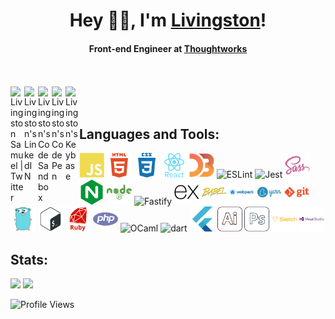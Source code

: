 <h1 align="center"> Hey 👋🏽, I'm <a href="https://livi.co">Livingston</a>!</h1>
<h4 align="center">Front-end Engineer at <a href="https://www.thoughtworks.com/">Thoughtworks</a></h4>

<br/>
<br/>

<a href="https://twitter.com/delivi">
  <img align="left" alt="Livingston Samuel | Twitter" width="22px" src="https://www.vectorlogo.zone/logos/twitter/twitter-tile.svg" />
</a>
<a href="https://www.linkedin.com/in/delivi/">
  <img align="left" alt="Livingston's LinkedIN" width="22px" src="https://www.vectorlogo.zone/logos/linkedin/linkedin-tile.svg" />
</a>
<a href="https://codesandbox.io/u/livingston">
  <img align="left" alt="Livingston's CodeSandbox" width="22px" src="https://pbs.twimg.com/profile_images/1171375829382774784/70ZgE-ke_400x400.png" />
</a>
<a href="https://codepen.io/livingston">
  <img align="left" alt="Livingston's CodePen" width="22px" src="https://www.vectorlogo.zone/logos/codepen/codepen-tile.svg" />
</a>
<a href="https://keybase.io/livingston">
  <img align="left" alt="Livingston's Keybase" width="22px" src="https://www.vectorlogo.zone/logos/keybase/keybase-tile.svg" />
</a>

<br/>
<br/>

<h2>Languages and Tools:</h2>

<p align="left">
	<a href="#javascript" title="JavaScript"><img src="https://raw.githubusercontent.com/devicons/devicon/master/icons/javascript/javascript-plain.svg" alt="javascript" width="40" height="40"/></a>
	<a href="#html5" title="HTML5"><img src="https://raw.githubusercontent.com/devicons/devicon/master/icons/html5/html5-plain-wordmark.svg" alt="html5" width="40" height="40"/></a>
	<a href="#css3" title="CSS3"><img src="https://raw.githubusercontent.com/devicons/devicon/master/icons/css3/css3-plain-wordmark.svg" alt="css3" width="40" height="40"/></a>
	<a href="#reactjs" title="React"><img src="https://raw.githubusercontent.com/devicons/devicon/master/icons/react/react-original-wordmark.svg" alt="react" width="40" height="40"/></a>
	<a href="#d3js" title="D3.js"><img src="https://raw.githubusercontent.com/devicons/devicon/master/icons/d3js/d3js-original.svg" alt="d3js" width="40" height="40"/></a>
	<img src="https://www.vectorlogo.zone/logos/eslint/eslint-icon.svg" alt="ESLint" width="40" height="40"/>
	<img src="https://www.vectorlogo.zone/logos/jestjsio/jestjsio-icon.svg" alt="Jest" width="40" height="40"/>
	<a href="#sass" title="SASS"><img src="https://raw.githubusercontent.com/devicons/devicon/master/icons/sass/sass-original.svg" alt="sass" width="40" height="40"/></a>
	<a href="#nginx" title="nginx"><img src="https://raw.githubusercontent.com/devicons/devicon/master/icons/nginx/nginx-original.svg" alt="nginx" height="40"/></a>
	<a href="#nodejs" title="nodejs"><img src="https://raw.githubusercontent.com/devicons/devicon/master/icons/nodejs/nodejs-plain-wordmark.svg" alt="nodejs" height="40"/></a>
	<img src="https://raw.githubusercontent.com/fastify/graphics/master/short-logo.png" alt="Fastify" height="40"/>
	<a href="#expressjs" title="express.js"><img src="https://raw.githubusercontent.com/devicons/devicon/master/icons/express/express-original.svg" alt="express" height="40"/></a>
	<a href="#babeljs" title="babeljs"><img src="https://raw.githubusercontent.com/devicons/devicon/master/icons/babel/babel-original.svg" alt="babel" height="40"/></a>
	<a href="#webpack" title="Webpack"><img src="https://raw.githubusercontent.com/devicons/devicon/master/icons/webpack/webpack-original-wordmark.svg" alt="webpack" width="40" height="40"/></a>
	<a href="#yarn" title="Yarn"><img src="https://raw.githubusercontent.com/devicons/devicon/master/icons/yarn/yarn-original-wordmark.svg" alt="Yarn" height="40"/></a>
	<a href="#git" title="git"><img src="https://raw.githubusercontent.com/devicons/devicon/master/icons/git/git-plain-wordmark.svg" alt="git" width="40" height="40"/></a>
	<a href="#go" title="golang"><img src="https://raw.githubusercontent.com/devicons/devicon/master/icons/go/go-original.svg" alt="go" width="40" height="40"/></a>
	<a href="#bash" title="shell scripting"><img src="https://raw.githubusercontent.com/devicons/devicon/master/icons/bash/bash-original.svg" alt="bash" width="40" height="40"/></a>
	<a href="#ruby" title="Ruby"><img src="https://raw.githubusercontent.com/devicons/devicon/master/icons/ruby/ruby-plain-wordmark.svg" alt="ruby" width="40" height="40"/></a>
	<a href="#php" title="PHP"><img src="https://raw.githubusercontent.com/devicons/devicon/master/icons/php/php-plain.svg" alt="php" width="40" height="40"/></a>
	<img src="https://www.vectorlogo.zone/logos/ocaml/ocaml-ar21.svg" alt="OCaml" height="40"/>
	<img src="https://www.vectorlogo.zone/logos/dartlang/dartlang-icon.svg" alt="dart" width="40" height="40"/>
	<a href="#flutter" title="Flutter"><img src="https://raw.githubusercontent.com/devicons/devicon/master/icons/flutter/flutter-original.svg" alt="flutter" width="40" height="40"/></a>
	<a href="#illustrator" title="Adobe Illustrator"><img src="https://raw.githubusercontent.com/devicons/devicon/master/icons/illustrator/illustrator-line.svg" alt="illustrator" width="40" height="40"/></a>
	<a href="#photoshop" title="Adobe Photoshop"><img src="https://raw.githubusercontent.com/devicons/devicon/master/icons/photoshop/photoshop-line.svg" alt="photoshop" width="40" height="40"/></a>
	<a href="#sketch" title="Sketch"><img src="https://raw.githubusercontent.com/devicons/devicon/master/icons/sketch/sketch-line-wordmark.svg" alt="sketch" width="40" height="40"/></a>
	<a href="#vscode" title="Visual Studio Code"><img src="https://raw.githubusercontent.com/devicons/devicon/master/icons/visualstudio/visualstudio-plain-wordmark.svg" alt="VS Code" width="40" height="40"/></a>
</p>


<h2>Stats:</h2>
<img src="https://github-readme-stats.vercel.app/api?username=livingston&theme=gotham&show_icons=true&include_all_commits=true&hide_border=true&line_height=27" />

<img src="https://github-readme-stats.vercel.app/api/top-langs/?username=livingston&theme=gotham&hide_border=true" />



![Profile Views](https://komarev.com/ghpvc/?username=livingston&style=flat-square)
